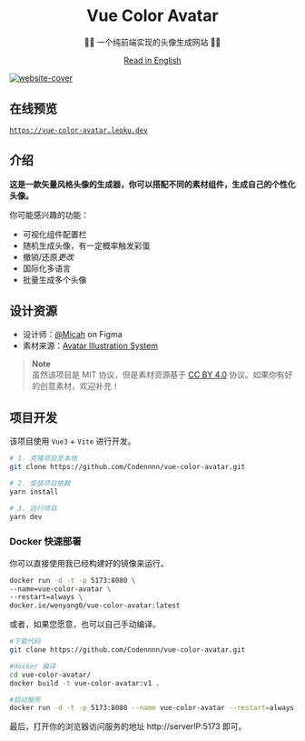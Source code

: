 <div align="center">
  <h1>Vue Color Avatar</h1>

  <p>🧑‍🦱 一个纯前端实现的头像生成网站 🧑‍🦳</p>

[Read in English](./README.md)

</div>

<a href="https://vue-color-avatar.leoku.dev">
  <img src="./images/social-preview-1.png" alt="website-cover" />
</a>

## 在线预览

[`https://vue-color-avatar.leoku.dev`](https://vue-color-avatar.leoku.dev)

## 介绍

**这是一款矢量风格头像的生成器，你可以搭配不同的素材组件，生成自己的个性化头像。**

你可能感兴趣的功能：

- 可视化组件配置栏
- 随机生成头像，有一定概率触发彩蛋
- 撤销/还原*更改*
- 国际化多语言
- 批量生成多个头像

## 设计资源

- 设计师：[@Micah](https://www.figma.com/@Micah) on Figma
- 素材来源：[Avatar Illustration System](https://www.figma.com/community/file/829741575478342595)

> **Note**  
> 虽然该项目是 MIT 协议，但是素材资源基于 [CC BY 4.0](https://creativecommons.org/licenses/by/4.0/) 协议。如果你有好的创意素材，欢迎补充！

## 项目开发

该项目使用 `Vue3` + `Vite` 进行开发。

```sh
# 1. 克隆项目至本地
git clone https://github.com/Codennnn/vue-color-avatar.git

# 2. 安装项目依赖
yarn install

# 3. 运行项目
yarn dev
```

### Docker 快速部署

你可以直接使用我已经构建好的镜像来运行。

```sh
docker run -d -t -p 5173:8080 \
--name=vue-color-avatar \
--restart=always \
docker.io/wenyang0/vue-color-avatar:latest

```

或者，如果您愿意，也可以自己手动编译。

```sh
#下载代码
git clone https://github.com/Codennnn/vue-color-avatar.git

#docker 编译
cd vue-color-avatar/
docker build -t vue-color-avatar:v1 .

#启动服务
docker run -d -t -p 5173:8080 --name vue-color-avatar --restart=always vue-color-avatar:v1
```

最后，打开你的浏览器访问服务的地址 http://serverIP:5173 即可。

